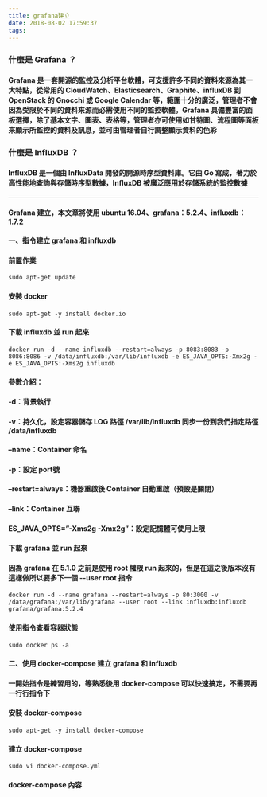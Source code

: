 ```yaml
---
title: grafana建立
date: 2018-08-02 17:59:37
tags:
---
```


### 什麼是 Grafana ？

#### Grafana 是一套開源的監控及分析平台軟體，可支援許多不同的資料來源為其一大特點，從常用的 CloudWatch、Elasticsearch、Graphite、influxDB 到 OpenStack 的 Gnocchi 或 Google Calendar 等，範圍十分的廣泛，管理者不會因為受限於不同的資料來源而必需使用不同的監控軟體。Grafana 具備豐富的面板選擇，除了基本文字、圖表、表格等，管理者亦可使用如甘特圖、流程圖等面板來顯示所監控的資料及訊息，並可由管理者自行調整顯示資料的色彩

### 什麼是 InfluxDB ？

#### InfluxDB 是一個由 InfluxData 開發的開源時序型資料庫。它由 Go 寫成，著力於高性能地查詢與存儲時序型數據，InfluxDB 被廣泛應用於存儲系統的監控數據

***

#### Grafana 建立，本文章將使用 ubuntu 16.04、grafana：5.2.4、influxdb：1.7.2

#### 一、指令建立 grafana 和 influxdb

#### 前置作業

```
sudo apt-get update
```

#### 安裝 docker

```
sudo apt-get -y install docker.io
```

#### 下載 influxdb 並 run 起來

```
docker run -d --name influxdb --restart=always -p 8083:8083 -p 8086:8086 -v /data/influxdb:/var/lib/influxdb -e ES_JAVA_OPTS:-Xmx2g -e ES_JAVA_OPTS:-Xms2g influxdb
```

#### 參數介紹：

#### -d：背景執行

#### -v：持久化，設定容器儲存 LOG 路徑 /var/lib/influxdb 同步一份到我們指定路徑 /data/influxdb

#### –name：Container 命名

#### -p：設定 port號

#### –restart=always：機器重啟後 Container 自動重啟（預設是關閉）

#### –link：Container 互聯

#### ES_JAVA_OPTS=”-Xms2g -Xmx2g”：設定記憶體可使用上限

#### 下載 grafana 並 run 起來

#### 因為 grafana 在 5.1.0 之前是使用 root 權限 run 起來的，但是在這之後版本沒有這樣做所以要多下一個 --user root 指令

```
docker run -d --name grafana --restart=always -p 80:3000 -v /data/grafana:/var/lib/grafana --user root --link influxdb:influxdb grafana/grafana:5.2.4
```

#### 使用指令查看容器狀態

```
sudo docker ps -a
```

#### 二、使用 docker-compose 建立 grafana 和 influxdb

#### 一開始指令是練習用的，等熟悉後用 docker-compose 可以快速搞定，不需要再一行行指令下

#### 安裝 docker-compose

```
sudo apt-get -y install docker-compose
```

#### 建立 docker-compose

```
sudo vi docker-compose.yml
```

#### docker-compose 內容